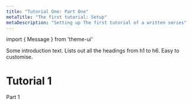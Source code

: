 ```yaml
---
title: "Tutorial One: Part One"
metaTitle: "The first tutorial: Setup"
metaDescription: "Setting up The first tutorial of a written series"
---
```


import { Message } from 'theme-ui'

Some introduction text. Lists out all the headings from h1 to h6. Easy to customise.

# Tutorial 1

<Message>
  Part 1
</Message>

